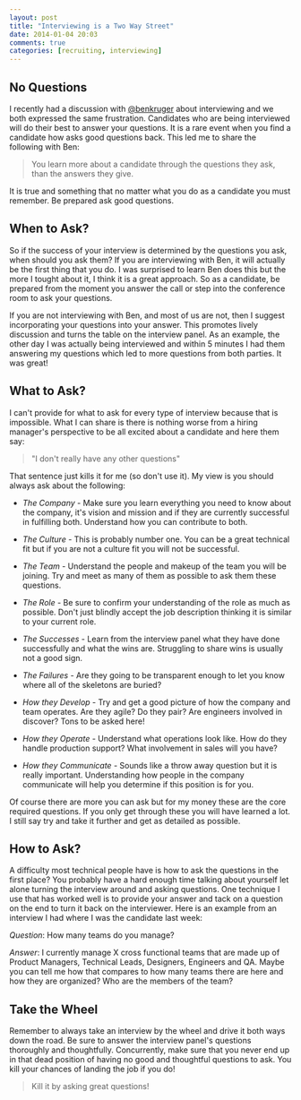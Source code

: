 ```yaml
---
layout: post
title: "Interviewing is a Two Way Street"
date: 2014-01-04 20:03
comments: true
categories: [recruiting, interviewing]
---
```


## No Questions

I recently had a discussion with <a href="https://twitter.com/benkruger"
target="_blank">@benkruger</a> about interviewing and we both expressed the same frustration.
Candidates who are being interviewed will do their best to answer your questions.  It is a rare
event when you find a candidate how asks good questions back.  This led me to share the following
with Ben:

> You learn more about a candidate through the questions they ask, than the answers they give.

It is true and something that no matter what you do as a candidate you must remember.  Be prepared
ask good questions.

<!--more-->

## When to Ask?

So if the success of your interview is determined by the questions you ask, when should you ask
them?  If you are interviewing with Ben, it will actually be the first thing that you do.  I was
surprised to learn Ben does this but the more I tought about it, I think it is a great approach.  So
as a candidate, be prepared from the moment you answer the call or step into the conference room to
ask your questions.

If you are not interviewing with Ben, and most of us are not, then I suggest incorporating your
questions into your answer.  This promotes lively discussion and turns the table on the interview
panel.  As an example, the other day I was actually being interviewed and within 5 minutes I had
them answering my questions which led to more questions from both parties.  It was great!

## What to Ask?

I can't provide for what to ask for every type of interview because that is impossible.  What I can
share is there is nothing worse from a hiring manager's perspective to be all excited about a
candidate and here them say:

> "I don't really have any other questions"

That sentence just kills it for me (so don't use it).  My view is you should always ask about the
following:

* _The Company_ - Make sure you learn everything you need to know about the company, it's vision and
  mission and if they are currently successful in fulfilling both.  Understand how you can
  contribute to both.

* _The Culture_ - This is probably number one.  You can be a great technical fit but if you are not
  a culture fit you will not be successful.

* _The Team_ - Understand the people and makeup of the team you will be joining.  Try and meet as
  many of them as possible to ask them these questions.

* _The Role_ - Be sure to confirm your understanding of the role as much as possible.  Don't just
  blindly accept the job description thinking it is similar to your current role.

* _The Successes_ - Learn from the interview panel what they have done successfully and what the
  wins are.  Struggling to share wins is usually not a good sign.

* _The Failures_ - Are they going to be transparent enough to let you know where all of the
  skeletons are buried?

*  _How they Develop_ - Try and get a good picture of how the company and team operates.  Are they
   agile? Do they pair?  Are engineers involved in discover?  Tons to be asked here!

* _How they Operate_ - Understand what operations look like.  How do they handle production support?
  What involvement in sales will you have?

* _How they Communicate_ - Sounds like a throw away question but it is really important.
  Understanding how people in the company communicate will help you determine if this position is
  for you.

Of course there are more you can ask but for my money these are the core required questions.  If you
only get through these you will have learned a lot.  I still say try and take it further and get as
detailed as possible.

## How to Ask?

A difficulty most technical people have is how to ask the questions in the first place?  You
probably have a hard enough time talking about yourself let alone turning the interview around and
asking questions.  One technique I use that has worked well is to provide your answer and tack on a
question on the end to turn it back on the interviewer.  Here is an example from an interview I had
where I was the candidate last week:

_Question_: How many teams do you manage?

_Answer_: I currently manage X cross functional teams that are made up of Product Managers,
Technical Leads, Designers, Engineers and QA.  Maybe you can tell me how that compares to how many
teams there are here and how they are organized? Who are the members of the team?

## Take the Wheel

Remember to always take an interview by the wheel and drive it both ways down the road.  Be sure to
answer the interview panel's questions thoroughly and thoughtfully.  Concurrently, make sure that
you never end up in that dead position of having no good and thoughtful questions to ask.  You kill
your chances of landing the job if you do!

> Kill it by asking great questions!


